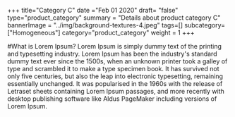 +++
title="Category C"
date ="Feb 01 2020"
draft= "false"
type="product_category"
summary = "Details about product category C"
bannerImage = "../img/background-textures-4.jpeg"
tags=[]
subcategory=["Homogeneous"]
category="product_category"
weight = 1
+++


#What is Lorem Ipsum?
Lorem Ipsum is simply dummy text of the printing and typesetting industry. Lorem Ipsum has been the industry's standard dummy text ever since the 1500s, when an unknown printer took a galley of type and scrambled it to make a type specimen book. It has survived not only five centuries, but also the leap into electronic typesetting, remaining essentially unchanged. It was popularised in the 1960s with the release of Letraset sheets containing Lorem Ipsum passages, and more recently with desktop publishing software like Aldus PageMaker including versions of Lorem Ipsum.